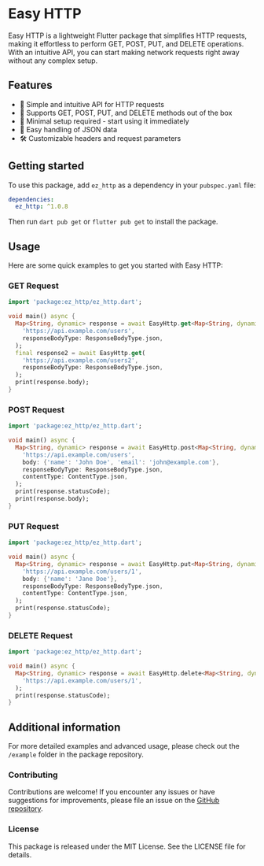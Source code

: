 # Easy HTTP

Easy HTTP is a lightweight Flutter package that simplifies HTTP requests, making it effortless to perform GET, POST, PUT, and DELETE operations. With an intuitive API, you can start making network requests right away without any complex setup.

## Features

- 🚀 Simple and intuitive API for HTTP requests
- 🔧 Supports GET, POST, PUT, and DELETE methods out of the box
- 🎯 Minimal setup required - start using it immediately
- 🔄 Easy handling of JSON data
- 🛠 Customizable headers and request parameters

## Getting started

To use this package, add `ez_http` as a dependency in your `pubspec.yaml` file:
```yaml
dependencies:
  ez_http: ^1.0.8
```

Then run `dart pub get` or `flutter pub get` to install the package.

## Usage

Here are some quick examples to get you started with Easy HTTP:

### GET Request

```dart
import 'package:ez_http/ez_http.dart';

void main() async {
  Map<String, dynamic> response = await EasyHttp.get<Map<String, dynamic>>(
    'https://api.example.com/users',
    responseBodyType: ResponseBodyType.json,
  );
  final response2 = await EasyHttp.get(
    'https://api.example.com/users2',
    responseBodyType: ResponseBodyType.json,
  );
  print(response.body);
}
```

### POST Request

```dart
import 'package:ez_http/ez_http.dart';

void main() async {
  Map<String, dynamic> response = await EasyHttp.post<Map<String, dynamic>>(
    'https://api.example.com/users',
    body: {'name': 'John Doe', 'email': 'john@example.com'},
    responseBodyType: ResponseBodyType.json,
    contentType: ContentType.json,
  );
  print(response.statusCode);
  print(response.body);
}
```

### PUT Request

```dart
import 'package:ez_http/ez_http.dart';

void main() async {
  Map<String, dynamic> response = await EasyHttp.put<Map<String, dynamic>>(
    'https://api.example.com/users/1',
    body: {'name': 'Jane Doe'},
    responseBodyType: ResponseBodyType.json,
    contentType: ContentType.json,
  );
  print(response.statusCode);
}
```

### DELETE Request

```dart
import 'package:ez_http/ez_http.dart';

void main() async {
  Map<String, dynamic> response = await EasyHttp.delete<Map<String, dynamic>>(
    'https://api.example.com/users/1',
  );
  print(response.statusCode);
}
```

## Additional information

For more detailed examples and advanced usage, please check out the `/example` folder in the package repository.

### Contributing

Contributions are welcome! If you encounter any issues or have suggestions for improvements, please file an issue on the [GitHub repository](https://github.com/infinverse/ez_http).

### License

This package is released under the MIT License. See the LICENSE file for details.
